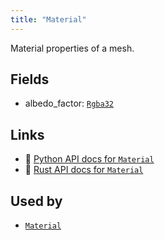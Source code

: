 ```yaml
---
title: "Material"
---
```


Material properties of a mesh.

## Fields

* albedo_factor: [`Rgba32`](../datatypes/rgba32.md)

## Links
 * 🐍 [Python API docs for `Material`](https://ref.rerun.io/docs/python/nightly/common/datatypes#rerun.datatypes.Material)
 * 🦀 [Rust API docs for `Material`](https://docs.rs/rerun/0.9.0-alpha.10/rerun/datatypes/struct.Material.html)


## Used by

* [`Material`](../components/material.md)
